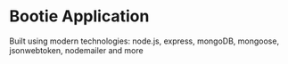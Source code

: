 # Bootie Application

Built using modern technologies: node.js, express, mongoDB, mongoose, jsonwebtoken, nodemailer and more
